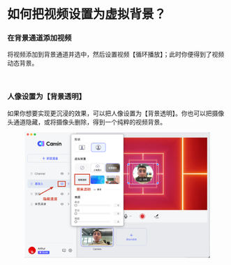 # 如何把视频设置为虚拟背景？

### 在背景通道添加视频

将视频添加到背景通道并选中，然后设置视频【循环播放】；此时你便得到了视频动态背景。

<figure><img src="../.gitbook/assets/Background_vdieo.gif" alt=""><figcaption></figcaption></figure>

### 人像设置为【背景透明】

如果你想要实现更沉浸的效果，可以把人像设置为【背景透明】。你也可以把摄像头通道隐藏，或将摄像头删除，得到一个纯粹的视频背景。

<figure><img src="../.gitbook/assets/hidechannel.png" alt=""><figcaption></figcaption></figure>

